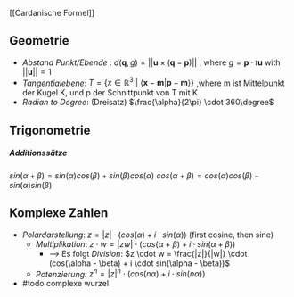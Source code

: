 [[Cardanische Formel]]



## Geometrie

- _Abstand Punkt/Ebende_ : $d(\textbf{q}, g) = ||\textbf{u} \times (\textbf{q} - \textbf {p})||$ , where $g = \textbf{p} \cdot t\textbf{u}$ with $||\textbf{u}|| = 1$  
- _Tangentialebene_: $T = \{x \in \mathbb{R}^{3}\ |\ \langle \textbf{x} - \textbf{m}|\textbf{p} - \textbf{m} \rangle\}$ ,where m ist Mittelpunkt der Kugel K, und p der Schnittpunkt von T mit K
- _Radian to Degree_: (Dreisatz) $\frac{\alpha}{2\pi} \cdot 360\degree$ 


## Trigonometrie
##### Additionssätze
$sin(\alpha + \beta) = sin(\alpha)cos(\beta) + sin(\beta)cos(\alpha)$
$cos(\alpha + \beta) = cos(\alpha)cos(\beta) - sin(\alpha)sin(\beta)$

## Komplexe Zahlen
- _Polardarstellung_: $z = |z| \cdot (cos(\alpha) + i \cdot sin(\alpha))$ (first cosine, then sine)
	- _Multiplikation_: $z \cdot w = |zw| \cdot (cos(\alpha + \beta) + i \cdot sin(\alpha + \beta))$ 
		- --> Es folgt _Division_: $z \cdot w = \frac{|z|}{|w|} \cdot (cos(\alpha - \beta) + i \cdot sin(\alpha - \beta))$
	- _Potenzierung:_ $z^{n}= |z|^{n} \cdot (cos(n\alpha) + i \cdot sin(n\alpha))$ 
- #todo complexe wurzel

